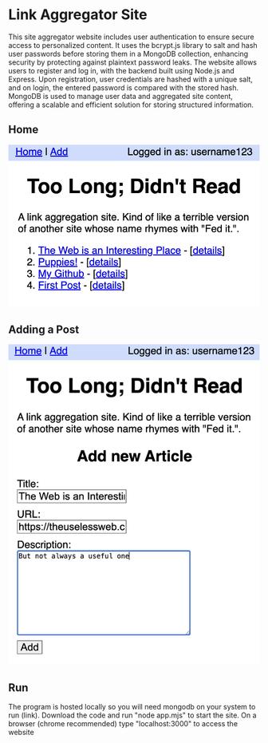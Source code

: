 # Link Aggregator Site
This site aggregator website includes user authentication to ensure secure access to personalized content. It uses the bcrypt.js library to salt and hash user passwords before storing them in a MongoDB collection, enhancing security by protecting against plaintext password leaks. The website allows users to register and log in, with the backend built using Node.js and Express. Upon registration, user credentials are hashed with a unique salt, and on login, the entered password is compared with the stored hash. MongoDB is used to manage user data and aggregated site content, offering a scalable and efficient solution for storing structured information.


## Home
![Home](/Documentation/Home.png "Home Page")

## Adding a Post
![Add-Post](/Documentation/Add-Post.png "Adding a Post")



## Run
The program is hosted locally so you will need mongodb on your system to run (link). Download the code and run "node app.mjs" to start the site. On a browser (chrome recommended) type "localhost:3000" to access the website
